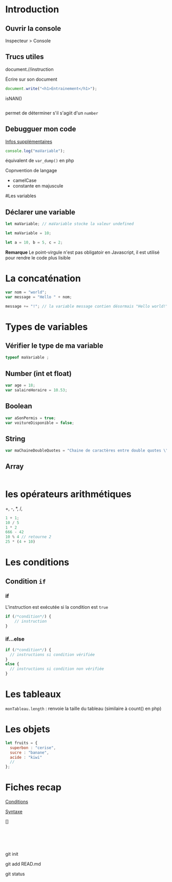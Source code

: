 # Introduction

## Ouvrir la console
Inspecteur > Console

## Trucs utiles
document.//instruction

Écrire sur son document 
```javascript
document.write("<h1>Entrainement</h1>");
```
isNAN()
```javascript
```

permet de déterminer s'il s'agiit d'un `number`
## Debugguer mon code
[Infos supplémentaires](https://developer.mozilla.org/fr/docs/Web/API/Console)

```javascript
console.log("maVariable");
```

équivalent de `var_dump()` en php

Copnvention de langage
- camelCase
- constante en majuscule

#Les variables

## Déclarer une variable

```javascript
let maVariable; // maVariable stocke la valeur undefined

let maVariable = 10; 

let a = 10, b = 5, c = 2;
```
**Remarque**
Le point-virgule n'est pas obligatoir en Javascript, il est utilisé pour rendre le code plus lisible


# La concaténation

```javascript
var nom = "world";
var message = "Hello " + nom;

message += "!"; // la variable message contien désormais "Hello world!"
```

# Types de variables

## Vérifier le type de ma variable
```javascript
typeof maVariable ;
```

## Number (int et float)
```javascript
var age = 18;
var salaireHoraire = 10.53;
```
## Boolean
```javascript
var aSonPermis = true;
var voitureDisponible = false;
```

## String
```javascript
var maChaineDoubleQuotes = "Chaine de caractères entre double quotes \"\" ";
```

## Array
```javascript
```

# les opérateurs arithmétiques
+, -, *, /, 
```javascript
1 + 1;
10 / 5 
1 * 2 
666 - 42 
10 % 4 // retourne 2
25 * (4 + 10)
```

# Les conditions

## Condition `if`

### if
L'instruction est exécutée si la condition est `true`
```javascript
if (/*condition*/) {
    // instruction
}
```
### if...else
```javascript
if (/*condition*/) {
  // instructions si condition vérifiée
}
else {
  // instructions si condition non vérifiée
}
```

# Les tableaux

`monTableau.length` : renvoie la taille du tableau (similaire à count() en php)

# Les objets

```javascript
let fruits = {
  superbon : "cerise",
  sucre : "banane",
  acide : "kiwi"
  //
};
```

# Fiches recap
[Conditions](https://github.com/O-clock-Alumni/fiches-recap/blob/master/js/conditions.md)

[Syntaxe](https://github.com/O-clock-Alumni/fiches-recap/blob/master/js/syntaxe.md)

[]
```javascript
```
```javascript
```


```html
```
```css
```
```javascript
```

git init

git add READ.md

git status